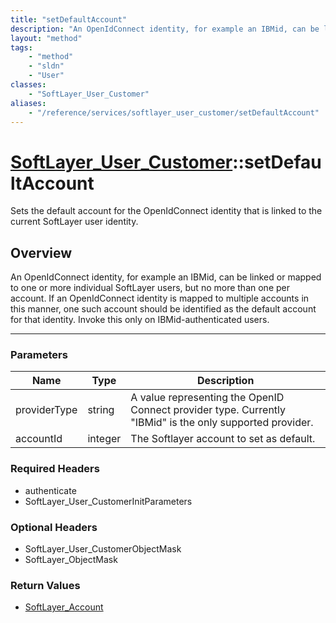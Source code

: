 ```yaml
---
title: "setDefaultAccount"
description: "An OpenIdConnect identity, for example an IBMid, can be linked or mapped to one or more individual SoftLayer users, but... "
layout: "method"
tags:
    - "method"
    - "sldn"
    - "User"
classes:
    - "SoftLayer_User_Customer"
aliases:
    - "/reference/services/softlayer_user_customer/setDefaultAccount"
---
```

# [SoftLayer_User_Customer](/reference/services/SoftLayer_User_Customer)::setDefaultAccount


Sets the default account for the OpenIdConnect identity that is linked to the current SoftLayer user identity.


## Overview 
An OpenIdConnect identity, for example an IBMid, can be linked or mapped to one or more individual SoftLayer users, but no more than one per account. If an OpenIdConnect identity is mapped to multiple accounts in this manner, one such account should be identified as the default account for that identity. Invoke this only on IBMid-authenticated users. 

-----

### Parameters 
|Name | Type | Description |
| --- | --- | --- |
|providerType| string| A value representing the OpenID Connect provider type. Currently "IBMid" is the only supported provider.|
|accountId| integer| The Softlayer account to set as default.|


### Required Headers
* authenticate
* SoftLayer_User_CustomerInitParameters


### Optional Headers
* SoftLayer_User_CustomerObjectMask
* SoftLayer_ObjectMask

### Return Values
* <a href='/reference/datatypes/SoftLayer_Account'>SoftLayer_Account </a>




